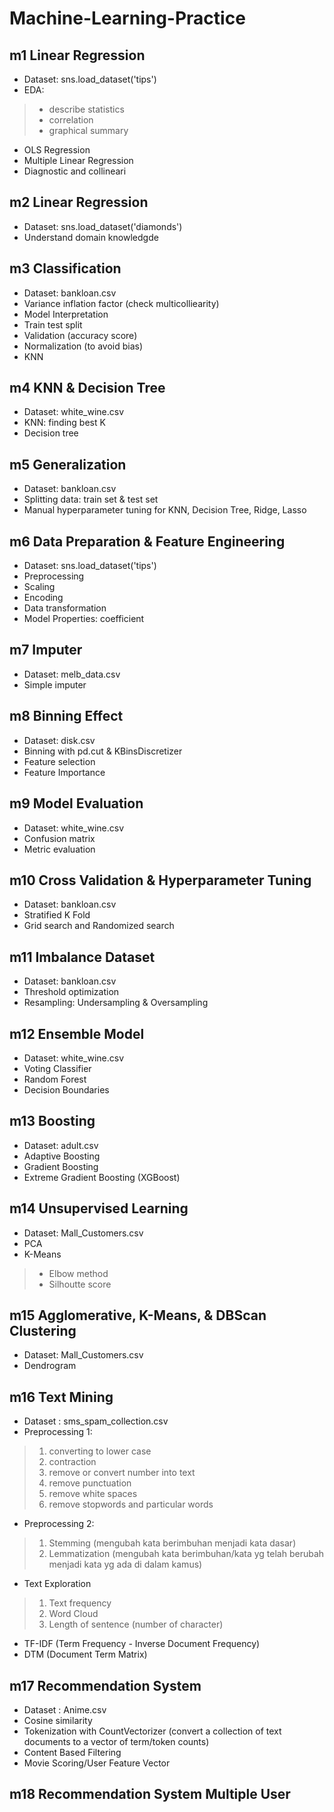 # Machine-Learning-Practice

## m1 Linear Regression
- Dataset: sns.load_dataset('tips')
- EDA: 
>- describe statistics
>- correlation
>- graphical summary
- OLS Regression
- Multiple Linear Regression
- Diagnostic and collineari

## m2 Linear Regression
- Dataset: sns.load_dataset('diamonds')
- Understand domain knowledgde

## m3 Classification
- Dataset: bankloan.csv
- Variance inflation factor (check multicolliearity)
- Model Interpretation
- Train test split
- Validation (accuracy score)
- Normalization (to avoid bias)
- KNN

## m4 KNN & Decision Tree
- Dataset: white_wine.csv
- KNN: finding best K
- Decision tree 

## m5 Generalization
- Dataset: bankloan.csv
- Splitting data: train set & test set
- Manual hyperparameter tuning for KNN, Decision Tree, Ridge, Lasso

## m6 Data Preparation & Feature Engineering
- Dataset: sns.load_dataset('tips')
- Preprocessing
- Scaling
- Encoding
- Data transformation
- Model Properties: coefficient

## m7 Imputer
- Dataset: melb_data.csv
- Simple imputer

## m8 Binning Effect
- Dataset: disk.csv
- Binning with pd.cut & KBinsDiscretizer
- Feature selection
- Feature Importance

## m9 Model Evaluation
- Dataset: white_wine.csv
- Confusion matrix
- Metric evaluation

## m10 Cross Validation & Hyperparameter Tuning
- Dataset: bankloan.csv
- Stratified K Fold
- Grid search and Randomized search

## m11 Imbalance Dataset
- Dataset: bankloan.csv
- Threshold optimization
- Resampling: Undersampling & Oversampling

## m12 Ensemble Model
- Dataset: white_wine.csv
- Voting Classifier
- Random Forest
- Decision Boundaries

## m13 Boosting
- Dataset: adult.csv
- Adaptive Boosting
- Gradient Boosting
- Extreme Gradient Boosting (XGBoost)

## m14 Unsupervised Learning
- Dataset: Mall_Customers.csv
- PCA
- K-Means
>- Elbow method
>- Silhoutte score

## m15 Agglomerative, K-Means, & DBScan Clustering
- Dataset: Mall_Customers.csv
- Dendrogram

## m16 Text Mining
- Dataset : sms_spam_collection.csv
- Preprocessing 1:
>1. converting to lower case
>2. contraction
>3. remove or convert number into text
>4. remove punctuation
>5. remove white spaces
>6. remove stopwords and particular words
- Preprocessing 2:
>1. Stemming (mengubah kata berimbuhan menjadi kata dasar)
>2. Lemmatization (mengubah kata berimbuhan/kata yg telah berubah menjadi kata yg ada di dalam kamus)
- Text Exploration
>1. Text frequency
>2. Word Cloud
>3. Length of sentence (number of character)
- TF-IDF (Term Frequency - Inverse Document Frequency)
- DTM (Document Term Matrix)

## m17 Recommendation System
- Dataset : Anime.csv
- Cosine similarity
- Tokenization with CountVectorizer (convert a collection of text documents to a vector of term/token counts)
- Content Based Filtering
- Movie Scoring/User Feature Vector

## m18 Recommendation System Multiple User
